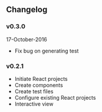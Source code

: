 ## Changelog

### v0.3.0
17-October-2016

* Fix bug on generating test

### v0.2.1

* Initiate React projects
* Create components
* Create test files
* Configure existing React projects
* Interactive view